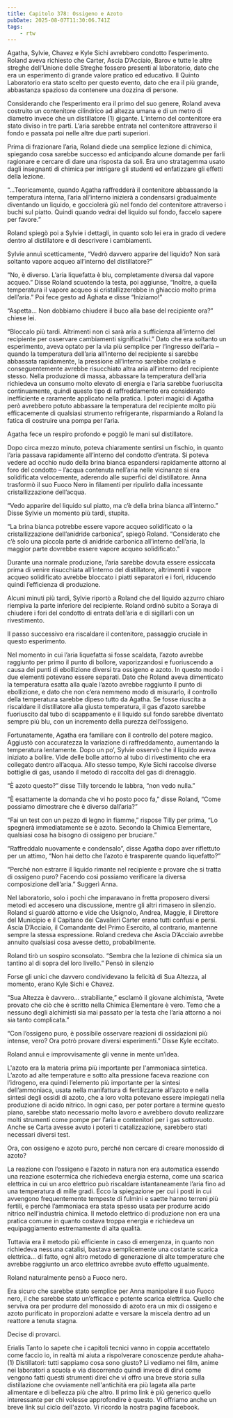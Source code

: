 ```yaml
---
title: Capitolo 378: Ossigeno e Azoto
pubDate: 2025-08-07T11:30:06.741Z
tags:
    - rtw
---
```











Agatha, Sylvie, Chavez e Kyle Sichi avrebbero condotto l’esperimento. Roland aveva richiesto che Carter, Ascia D’Acciaio, Barov e tutte le altre streghe dell’Unione delle Streghe fossero presenti al laboratorio, dato che era un esperimento di grande valore pratico ed educativo. Il Quinto Laboratorio era stato scelto per questo evento, dato che era il più grande, abbastanza spazioso da contenere una dozzina di persone.


Considerando che l’esperimento era il primo del suo genere, Roland aveva costruito un contenitore cilindrico ad altezza umana e di un metro di diametro invece che un distillatore (1) gigante. L’interno del contenitore era stato diviso in tre parti. L’aria sarebbe entrata nel contenitore attraverso il fondo e passata poi nelle altre due parti superiori.


Prima di frazionare l’aria, Roland diede una semplice lezione di chimica, spiegando cosa sarebbe successo ed anticipando alcune domande per farli ragionare e cercare di dare una risposta da soli. Era uno stratagemma usato dagli insegnanti di chimica per intrigare gli studenti ed enfatizzare gli effetti della lezione.


“...Teoricamente, quando Agatha raffredderà il contenitore abbassando la temperatura interna, l’aria all’interno inizierà a condensarsi gradualmente diventando un liquido, e gocciolerà giù nel fondo del contenitore attraverso i buchi sul piatto. Quindi quando vedrai del liquido sul fondo, faccelo sapere per favore.”


Roland spiegò poi a Sylvie i dettagli, in quanto solo lei era in grado di vedere dentro al distillatore e di descrivere i cambiamenti.


Sylvie annuì scetticamente, “Vedrò davvero apparire del liquido? Non sarà soltanto vapore acqueo all’interno del distillatore?”


“No, è diverso. L’aria liquefatta è blu, completamente diversa dal vapore acqueo.” Disse Roland scuotendo la testa, poi aggiunse, “Inoltre, a quella temperatura il vapore acqueo si cristallizzerebbe in ghiaccio molto prima dell’aria.” Poi fece gesto ad Aghata e disse “Iniziamo!”


“Aspetta... Non dobbiamo chiudere il buco alla base del recipiente ora?” chiese lei.


“Bloccalo più tardi. Altrimenti non ci sarà aria a sufficienza all’interno del recipiente per osservare cambiamenti significativi.” Dato che era soltanto un esperimento, aveva optato per la via più semplice per l’ingresso dell’aria – quando la temperatura dell’aria all’interno del recipiente si sarebbe abbassata rapidamente, la pressione all’interno sarebbe crollata e conseguentemente avrebbe risucchiato altra aria all’interno del recipiente stesso. Nella produzione di massa, abbassare la temperatura dell’aria richiedeva un consumo molto elevato di energia e l’aria sarebbe fuoriuscita continuamente, quindi questo tipo di raffreddamento era considerato inefficiente e raramente applicato nella pratica. I poteri magici di Agatha però avrebbero potuto abbassare la temperatura del recipiente molto più efficacemente di qualsiasi strumento refrigerante, risparmiando a Roland la fatica di costruire una pompa per l’aria.


Agatha fece un respiro profondo e poggiò le mani sul distillatore.


Dopo circa mezzo minuto, poteva chiaramente sentirsi un fischio, in quanto l’aria passava rapidamente all’interno del condotto d’entrata. Si poteva vedere ad occhio nudo della brina bianca espandersi rapidamente attorno al foro del condotto – l’acqua contenuta nell’aria nelle vicinanze si era solidificata velocemente, aderendo alle superfici del distillatore. Anna trasformò il suo Fuoco Nero in filamenti per ripulirlo dalla incessante cristallizzazione dell’acqua.


“Vedo apparire del liquido sul piatto, ma c’è della brina bianca all’interno.” Disse Sylvie un momento più tardi, stupita.


“La brina bianca potrebbe essere vapore acqueo solidificato o la cristallizzazione dell’anidride carbonica”, spiegò Roland. “Considerato che c’è solo una piccola parte di anidride carbonica all’interno dell’aria, la maggior parte dovrebbe essere vapore acqueo solidificato.”


Durante una normale produzione, l’aria sarebbe dovuta essere essiccata prima di venire risucchiata all’interno del distillatore, altrimenti il vapore acqueo solidificato avrebbe bloccato i piatti separatori e i fori, riducendo quindi l’efficienza di produzione.


Alcuni minuti più tardi, Sylvie riportò a Roland che del liquido azzurro chiaro riempiva la parte inferiore del recipiente. Roland ordinò subito a Soraya di chiudere i fori del condotto di entrata dell’aria e di sigillarli con un rivestimento.


Il passo successivo era riscaldare il contenitore, passaggio cruciale in questo esperimento.


Nel momento in cui l’aria liquefatta si fosse scaldata, l’azoto avrebbe raggiunto per primo il punto di bollore, vaporizzandosi e fuoriuscendo  a causa dei punti di ebollizione diversi tra ossigeno e azoto. In questo modo i due elementi potevano essere separati. Dato che Roland aveva dimenticato la temperatura esatta alla quale l’azoto avrebbe raggiunto il punto di ebollizione, e dato che non c’era nemmeno modo di misurarlo, il controllo della temperatura sarebbe dipeso tutto da Agatha. Se fosse riuscita a riscaldare il distillatore alla giusta temperatura, il gas d’azoto sarebbe fuoriuscito dal tubo di scappamento e il liquido sul fondo sarebbe diventato sempre più blu, con un incremento della purezza dell’ossigeno.


Fortunatamente, Agatha era familiare con il controllo del potere magico. Aggiustò con accuratezza la variazione di raffreddamento, aumentando la temperatura lentamente. Dopo un po’, Sylvie osservò che il liquido aveva iniziato a bollire. Vide delle bolle attorno al tubo di rivestimento che era collegato dentro all’acqua. Allo stesso tempo, Kyle Sichi raccolse diverse bottiglie di gas, usando il metodo di raccolta del gas di drenaggio.


“È azoto questo?” disse Tilly torcendo le labbra, “non vedo nulla.”


“È esattamente la domanda che vi ho posto poco fa,” disse Roland, “Come possiamo dimostrare che è diverso dall’aria?”


“Fai un test con un pezzo di legno in fiamme,” rispose Tilly per prima, “Lo spegnerà immediatamente se è azoto. Secondo la Chimica Elementare, qualsiasi cosa ha bisogno di ossigeno per bruciare.”


“Raffreddalo nuovamente e condensalo”, disse Agatha dopo aver riflettuto per un attimo, “Non hai detto che l’azoto è trasparente quando liquefatto?”


“Perché non estrarre il liquido rimante nel recipiente e provare che si tratta di ossigeno puro? Facendo così possiamo verificare la diversa composizione dell’aria.” Suggerì Anna.


Nel laboratorio, solo i pochi che imparavano in fretta proposero diversi metodi ed accesero una discussione, mentre gli altri rimasero in silenzio. Roland si guardò attorno e vide che Usignolo, Andrea, Maggie, il Direttore del Municipio e il Capitano dei Cavalieri Carter erano tutti confusi e persi. Ascia D’Acciaio, il Comandante del Primo Esercito, al contrario, mantenne sempre la stessa espressione. Roland credeva che Ascia D’Acciaio avrebbe annuito qualsiasi cosa avesse detto, probabilmente.


Roland tirò un sospiro sconsolato. “Sembra che la lezione di chimica sia un tantino al di sopra del loro livello.” Pensò in silenzio


Forse gli unici che davvero condividevano la felicità di Sua Altezza, al momento, erano Kyle Sichi e Chavez.


“Sua Altezza è davvero... strabiliante,” esclamò il giovane alchimista, “Avete provato che ciò che è scritto nella Chimica Elementare è vero. Temo che a nessuno degli alchimisti sia mai passato per la testa che l’aria attorno a noi sia tanto complicata.”


“Con l’ossigeno puro, è possibile osservare reazioni di ossidazioni più intense, vero? Ora potrò provare diversi esperimenti.” Disse Kyle eccitato.


Roland annuì e improvvisamente gli venne in mente un’idea.


L'azoto era la materia prima più importante per l'ammoniaca sintetica. L’azoto ad alte temperature e sotto alta pressione faceva reazione con l’idrogeno, era quindi l’elemento più importante per la sintesi dell’ammoniaca, usata nella manifattura di fertilizzante all’azoto e nella sintesi degli ossidi di azoto, che a loro volta potevano essere impiegati nella produzione di acido nitrico. In ogni caso, per poter portare a termine questo piano, sarebbe stato necessario molto lavoro e avrebbero dovuto realizzare molti strumenti come pompe per l’aria e contenitori per i gas sottovuoto. Anche se Carta avesse avuto i poteri ti catalizzazione, sarebbero stati necessari diversi test.


Ora, con ossigeno e azoto puro, perché non cercare di creare monossido di azoto?


La reazione con l’ossigeno e l’azoto in natura non era automatica essendo una reazione esotermica che richiedeva energia esterna, come una scarica elettrica in cui un arco elettrico può riscaldare istantaneamente l’aria fino ad una temperatura di mille gradi. Ecco la spiegazione per cui i posti in cui avvengono frequentemente tempeste di fulmini e saette hanno terreni più fertili, e perché l’ammoniaca era stata spesso usata per produrre acido nitrico nell’industria chimica. Il metodo elettrico di produzione non era una pratica comune in quanto costava troppa energia e richiedeva un equipaggiamento estremamente di alta qualità.


Tuttavia era il metodo più efficiente in caso di emergenza, in quanto non richiedeva nessuna catalisi, bastava semplicemente una costante scarica elettrica... di fatto, ogni altro metodo di generazione di alte temperature che avrebbe raggiunto un arco elettrico avrebbe avuto effetto ugualmente.


Roland naturalmente pensò a Fuoco nero.


Era sicuro che sarebbe stato semplice per Anna manipolare il suo Fuoco nero, il che sarebbe stato un’efficace e potente scarica elettrica. Quello che serviva ora per produrre del monossido di azoto era un mix di ossigeno e azoto purificato in proporzioni adatte e versare la miscela dentro ad un reattore a tenuta stagna.


Decise di provarci.










 Erialis Tanto lo sapete che i capitoli tecnici vanno in coppia accettatelo come faccio io, in realtà mi aiuta a rispolverare conoscenze perdute ahaha- (1) Distillatori: tutti sappiamo cosa sono giusto? Li vediamo nei film, anime nei laboratori a scuola e via discorrendo quindi invece di dirvi come vengono fatti questi strumenti direi che vi offro una breve storia sulla distillazione che ovviamente nell'antichità era più lagata alla parte alimentare e di bellezza più che altro. Il primo link è più generico quello interessante per chi volesse approfondire è questo.  Vi offriamo anche un breve link sul ciclo dell'azoto.  Vi ricordo la nostra pagina facebook.
























                                


                                



